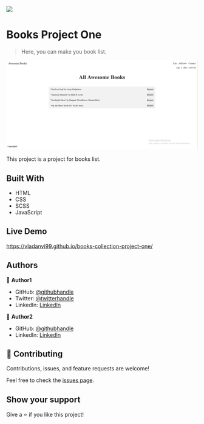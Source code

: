 ![](https://img.shields.io/badge/Microverse-blueviolet)

# Books Project One

> Here, you can make you book list.

![screenshot](./Screenshot_2.png)

This project is a project for books list.

## Built With

- HTML
- CSS
- SCSS
- JavaScript

## Live Demo

https://vladanvi99.github.io/books-collection-project-one/

## Authors

👤 **Author1**

- GitHub: [@githubhandle](https://github.com/vladanvi99)
- Twitter: [@twitterhandle](https://twitter.com/vladanvi99)
- LinkedIn: [LinkedIn](https://www.linkedin.com/in/vladan-videnovi%C4%87-780bb11b2/)

👤 **Author2**

- GitHub: [@githubhandle](https://github.com/SimonGrchevski)
- LinkedIn: [LinkedIn](https://www.linkedin.com/in/simon-grchevski-682935209/)


## 🤝 Contributing

Contributions, issues, and feature requests are welcome!

Feel free to check the [issues page](../../issues/).

## Show your support

Give a ⭐️ if you like this project!

